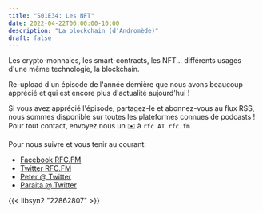 ```yaml
---
title: "S01E34: Les NFT"
date: 2022-04-22T06:00:00-10:00
description: "La blockchain (d'Andromède)"
draft: false
---
```


Les crypto-monnaies, les smart-contracts, les NFT... différents usages d'une même technologie, la blockchain.

Re-upload d'un épisode de l'année dernière que nous avons beaucoup apprécié et qui est encore plus d'actualité aujourd'hui !


Si vous avez apprécié l'épisode, partagez-le et abonnez-vous au flux RSS, nous sommes disponible sur toutes les plateformes connues de podcasts !
Pour tout contact, envoyez nous un ✉️  à `rfc AT rfc.fm`

Pour nous suivre et vous tenir au courant:

* [Facebook RFC.FM](https://www.facebook.com/rfcfm)
* [Twitter RFC.FM](https://twitter.com/rfcfmtahiti)
* [Peter @ Twitter](https://twitter.com/teriiehina)
* [Paraita @ Twitter](https://twitter.com/paraita)

{{< libsyn2 "22862807" >}}